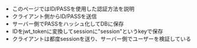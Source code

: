 

* このページではID/PASSを使用した認証方法を説明
* クライアント側からID/PASSを送信
* サーバー側でPASSをハッシュ化してDBに保存
* IDをjwt_tokenに変換してsessionに"session"というkeyで保存
* クライアントは都度sessionを送り、サーバー側でユーザーを検証している

